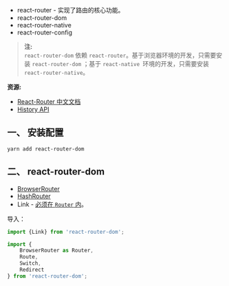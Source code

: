 
- react-router - 实现了路由的核心功能。
- react-router-dom
- react-router-native
- react-router-config

>**注:**  
`react-router-dom` 依赖 `react-router`。基于浏览器环境的开发，只需要安装 `react-router-dom` ；基于 `react-native `环境的开发，只需要安装 `react-router-native`。  

**资源:**  

- [React-Router 中文文档](http://react-guide.github.io/react-router-cn/)  
- [History API](https://developer.mozilla.org/en-US/docs/Web/API/History_API)  


## 一、 安装配置
```
yarn add react-router-dom
```

## 二、 react-router-dom

- [BrowserRouter](https://github.com/ReactTraining/react-router/blob/master/packages/react-router-dom/modules/BrowserRouter.js)
- [HashRouter](https://github.com/ReactTraining/react-router/blob/master/packages/react-router-dom/modules/HashRouter.js)
- Link - [必须在 `Router` 内](https://blog.csdn.net/Zhooson/article/details/84101213)。

导入：  
```js
import {Link} from 'react-router-dom';

import {
    BrowserRouter as Router,
    Route,
    Switch,
    Redirect
} from 'react-router-dom';
```
